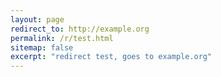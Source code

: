 ```yaml
---
layout: page
redirect_to: http://example.org
permalink: /r/test.html
sitemap: false
excerpt: "redirect test, goes to example.org"
---
```

